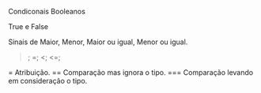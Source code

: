 Condiconais Booleanos

True e False

Sinais de Maior, Menor, Maior ou igual, Menor ou igual.

>;
>=;
<;
<=;


= Atribuição.
== Comparação mas ignora o tipo.
=== Comparação levando em consideração o tipo.